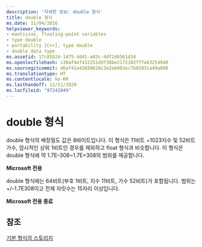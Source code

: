 ```yaml
---
description: '자세한 정보: double 형식'
title: double 형식
ms.date: 11/04/2016
helpviewer_keywords:
- mantissas, floating-point variables
- type double
- portability [C++], type double
- double data type
ms.assetid: 17c85b24-1475-4d41-a03c-ddf2d6561d34
ms.openlocfilehash: c30af4ef432251ddf38be2172102ff7a63254940
ms.sourcegitcommit: d6af41e42699628c3e2e6063ec7b03931a49a098
ms.translationtype: HT
ms.contentlocale: ko-KR
ms.lasthandoff: 12/11/2020
ms.locfileid: "97242849"
---
```

# <a name="type-double"></a>double 형식

double 형식의 배정밀도 값은 8바이트입니다. 이 형식은 11비트 +1023지수 및 52비트 가수, 암시적인 상위 1비트인 경우를 제외하고 float 형식과 비슷합니다. 이 형식은 double 형식에 약 1.7E–308~1.7E+308의 범위를 제공합니다.

**Microsoft 전용**

double 형식에는 64비트(부호 1비트, 지수 11비트, 가수 52비트)가 포함됩니다. 범위는 +/–1.7E308이고 전체 자릿수는 15자리 이상입니다.

**Microsoft 전용 종료**

## <a name="see-also"></a>참조

[기본 형식의 스토리지](../c-language/storage-of-basic-types.md)
